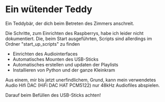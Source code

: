 # Ein wütender Teddy

Ein Teddybär, der dich beim Betreten des Zimmers anschreit.

Die Schritte, zum Einrichten des Raspberrys, habe ich leider nicht dokumentiert.
Die, beim Start ausgeführten, Scripts sind allerdings im Ordner "start_up_scripts" zu finden

- Einrichten des Audiointerfaces
- Automatisches Mounten des USB-Sticks
- Automatisches erstellen und updaten der Playlists
- Installieren von Python und der ganze Kleinkram

Aus einem, mir bis jetzt unerfindlichem, Grund, kann mein verwendetes Audio Hifi DAC (HiFi DAC HAT PCM5122) nur 48kHz Audiofiles abspielen.

Darauf beim Befüllen des USB-Sticks achten!
